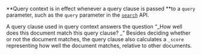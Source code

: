 **Query context is in effect whenever a query clause is passed **to a `query` parameter, such as the `query` parameter in the [`search`](https://www.elastic.co/guide/en/elasticsearch/reference/current/search-request-query.html) API.

A query clause used in query context answers the question “_How well does this document match this query clause? _” Besides deciding whether or not the document matches, the query clause also calculates a `_score` representing how well the document matches, relative to other documents.

